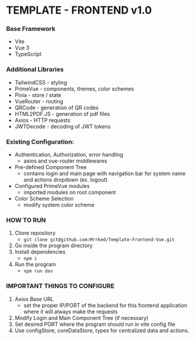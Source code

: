 
# TEMPLATE - FRONTEND  v1.0
###  Base Framework
 - Vite
 - Vue 3
 - TypeScript

### Additional Libraries
- TailwindCSS - styling
- PrimeVue - components, themes, color schemes
- Pinia - store / state
- VueRouter - routing
- QRCode - generation of QR codes
- HTML2PDF.JS - generation of pdf files
- Axios - HTTP requests
- JWTDecode - decoding of JWT tokens

### Existing Configuration:
- Authentication, Authorization, error handling
	- axios and vue-router middlewares
- Pre-defined Component Tree
	- contains login and main page with navigation bar for system name and actions dropdown (ex. logout)
- Configured PrimeVue modules
	- imported modules on root component
- Color Scheme Selection
	- modify system color scheme

### HOW TO RUN

 1. Clone repository
	  - `git clone git@github.com:Mrrked/Template-Frontend-Vue.git`
 2. Go inside the program directory
 3. Install dependencies
	 - `npm i`
 4. Run the program
	-  `npm run dev`
 
### IMPORTANT THINGS TO CONFIGURE

 1. Axios Base URL
	 - set the proper IP/PORT of the backend for this frontend application where it will always make the requests
 2. Modify Login and Main Component Tree (if necessary)
 3. Set desired PORT where the program should run in vite config file
 4. Use configStore, coreDataStore, types for centralized data and actions.
